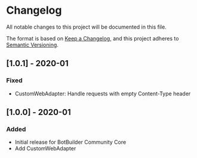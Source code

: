 # Changelog
All notable changes to this project will be documented in this file.

The format is based on [Keep a Changelog](https://keepachangelog.com/en/1.0.0/),
and this project adheres to [Semantic Versioning](https://semver.org/spec/v2.0.0.html).

## [1.0.1] - 2020-01
### Fixed
- CustomWebAdapter: Handle requests with empty Content-Type header

## [1.0.0] - 2020-01
### Added
- Initial release for BotBuilder Community Core
- Add CustomWebAdapter